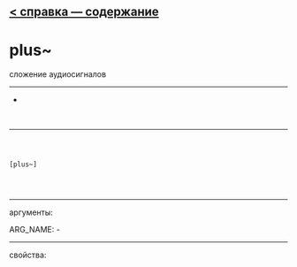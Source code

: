 [< справка — содержание](index.html)
---

# plus~


сложение аудиосигналов

---

-
<br>


---


```



[plus~]


            
```

---
аргументы:

ARG_NAME: -<br>

---
свойства:


